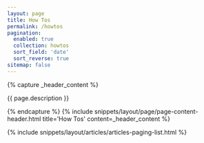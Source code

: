 ```yaml
---
layout: page
title: How Tos
permalink: /howtos
pagination:
  enabled: true
  collection: howtos
  sort_field: 'date'
  sort_reverse: true
sitemap: false
---
```


{% capture _header_content %}
	<p>
		{{ page.description }}
	</p>
{% endcapture %}
{% include snippets/layout/page/page-content-header.html title='How Tos' content=_header_content %}

<section class="pf-page-content-main">
	{% include snippets/layout/articles/articles-paging-list.html %}
</section>